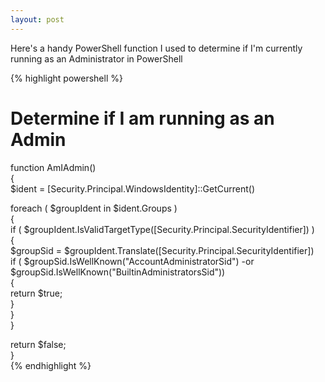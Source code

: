 ```yaml
---
layout: post
---
```

Here's a handy PowerShell function I used to determine if I'm currently running as an Administrator in PowerShell

{% highlight powershell %}
# Determine if I am running as an Admin  
function AmIAdmin()  
{  
 $ident = [Security.Principal.WindowsIdentity]::GetCurrent()  
  
 foreach ( $groupIdent in $ident.Groups )  
 {  
  if ( $groupIdent.IsValidTargetType([Security.Principal.SecurityIdentifier])
)  
  {  
   $groupSid = $groupIdent.Translate([Security.Principal.SecurityIdentifier])  
   if ( $groupSid.IsWellKnown("AccountAdministratorSid") -or
$groupSid.IsWellKnown("BuiltinAdministratorsSid"))  
   {  
    return $true;  
   }  
  }  
 }  
  
 return $false;  
}  
{% endhighlight %}

